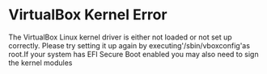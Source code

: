 # VirtualBox Kernel Error

The VirtualBox Linux kernel driver is either not loaded or not set up correctly. Please try setting it up again by executing'/sbin/vboxconfig'as root.If your system has EFI Secure Boot enabled you may also need to sign the kernel modules
